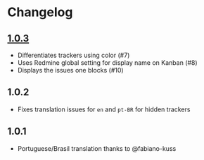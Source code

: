 # Changelog

## [1.0.3](https://framagit.org/infopiiaf/redhopper/milestones/1)

* Differentiates trackers using color (#7)
* Uses Redmine global setting for display name on Kanban (#8)
* Displays the issues one blocks (#10)

## 1.0.2

* Fixes translation issues for `en` and `pt-BR` for hidden trackers

## 1.0.1

* Portuguese/Brasil translation thanks to @fabiano-kuss
